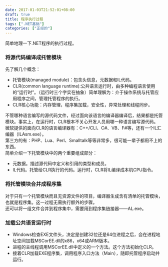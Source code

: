 ```yaml
---
date: 2017-01-03T21:52:01+08:00
draft: true
title: 程序执行过程
tags: [".NET基础"]
categories: ["正经的"]
---
```


简单地理一下.NET程序的执行过程。
### 将源代码编译成托管模块
先了解几个概念：

* 托管模块(managed module)：包含头信息，元数据和IL代码。
* CLR(common language runtime):公共语言运行时，由多种编程语言使用的“运行时”。（运行时三个字实在抽象）简单理解为：介于操作系统与托管应用程序之间，管理托管程序的执行。
* CLR核心功能：内存管理，程序集加载，安全性，异常处理和线程同步。

不管哪种语言编写的源代码文件，经过面向该语言的编译器编译后，结果都是托管模块。事实上，在运行时，CLR根本不关心开发人员用哪一种语言编写源代码。  
微软提供的面向CLR的语言编译器有：C++/CLI、C#、VB、F#等，还有一个IL汇编器（ILAsm.exe）。  
第三方的有：PHP、Lua、Perl、Smalltalk等等非常多，很可能一辈子都用不上的东西。  
简单介绍一下托管模块中的两个重要组成部分：

* 元数据。描述源代码中定义和引用的类型和成员。
* IL代码。托管给CLR执行的代码。运行时，CLR将IL编译成本机CPU指令。

### 将托管模块合并成程序集
对于只有一个托管模块而且无资源文件的项目，编译器生成含有清单的托管模块，也就是程序集。这一过程无需执行额外的步骤。  
还可以将一组文件合并到程序集中，需要用到程序集链接器——AL.exe。

### 加载公共语言运行时
* Windows检查EXE文件头，决定是创建32位还是64位进程之后，会在进程地址空间加载MSCorEE.dll的x86，x64或ARM版本。
* 进程的主线程调用MSCorEE.dll中定义的一个方法。这个方法初始化CLR。
* 接着CLR加载EXE程序集，调用程序入口方法（Main），随即托管程序启动并运行。
